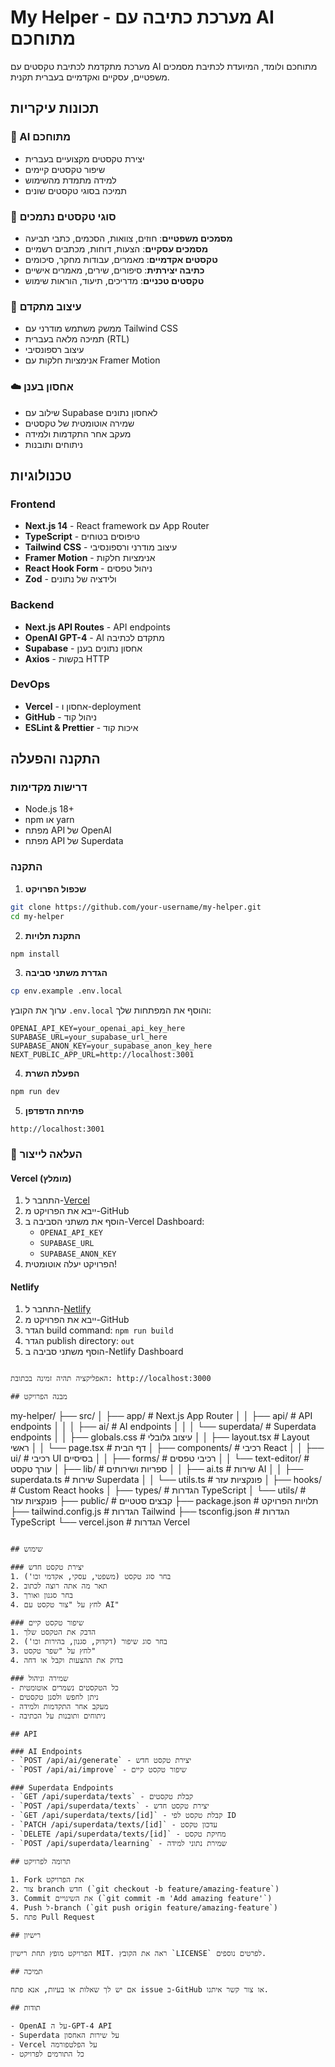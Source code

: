 # My Helper - מערכת כתיבה עם AI מתוחכם

מערכת מתקדמת לכתיבת טקסטים עם AI מתוחכם ולומד, המיועדת לכתיבת מסמכים משפטיים, עסקיים ואקדמיים בעברית תקנית.

## תכונות עיקריות

### 🤖 AI מתוחכם
- יצירת טקסטים מקצועיים בעברית
- שיפור טקסטים קיימים
- למידה מתמדת מהשימוש
- תמיכה בסוגי טקסטים שונים

### 📝 סוגי טקסטים נתמכים
- **מסמכים משפטיים**: חוזים, צוואות, הסכמים, כתבי תביעה
- **מסמכים עסקיים**: הצעות, דוחות, מכתבים רשמיים
- **טקסטים אקדמיים**: מאמרים, עבודות מחקר, סיכומים
- **כתיבה יצירתית**: סיפורים, שירים, מאמרים אישיים
- **טקסטים טכניים**: מדריכים, תיעוד, הוראות שימוש

### 🎨 עיצוב מתקדם
- ממשק משתמש מודרני עם Tailwind CSS
- תמיכה מלאה בעברית (RTL)
- עיצוב רספונסיבי
- אנימציות חלקות עם Framer Motion

### ☁️ אחסון בענן
- שילוב עם Supabase לאחסון נתונים
- שמירה אוטומטית של טקסטים
- מעקב אחר התקדמות ולמידה
- ניתוחים ותובנות

## טכנולוגיות

### Frontend
- **Next.js 14** - React framework עם App Router
- **TypeScript** - טיפוסים בטוחים
- **Tailwind CSS** - עיצוב מודרני ורספונסיבי
- **Framer Motion** - אנימציות חלקות
- **React Hook Form** - ניהול טפסים
- **Zod** - ולידציה של נתונים

### Backend
- **Next.js API Routes** - API endpoints
- **OpenAI GPT-4** - AI מתקדם לכתיבה
- **Supabase** - אחסון נתונים בענן
- **Axios** - בקשות HTTP

### DevOps
- **Vercel** - אחסון ו-deployment
- **GitHub** - ניהול קוד
- **ESLint & Prettier** - איכות קוד

## התקנה והפעלה

### דרישות מקדימות
- Node.js 18+ 
- npm או yarn
- מפתח API של OpenAI
- מפתח API של Superdata

### התקנה

1. **שכפול הפרויקט**
```bash
git clone https://github.com/your-username/my-helper.git
cd my-helper
```

2. **התקנת תלויות**
```bash
npm install
```

3. **הגדרת משתני סביבה**
```bash
cp env.example .env.local
```

ערוך את הקובץ `.env.local` והוסף את המפתחות שלך:
   ```env
   OPENAI_API_KEY=your_openai_api_key_here
   SUPABASE_URL=your_supabase_url_here
   SUPABASE_ANON_KEY=your_supabase_anon_key_here
   NEXT_PUBLIC_APP_URL=http://localhost:3001
   ```

4. **הפעלת השרת**
```bash
npm run dev
```

5. **פתיחת הדפדפן**
```
http://localhost:3001
```

### 🚀 העלאה לייצור

#### Vercel (מומלץ)
1. התחבר ל-[Vercel](https://vercel.com)
2. ייבא את הפרויקט מ-GitHub
3. הוסף את משתני הסביבה ב-Vercel Dashboard:
   - `OPENAI_API_KEY`
   - `SUPABASE_URL`
   - `SUPABASE_ANON_KEY`
4. הפרויקט יעלה אוטומטית!

#### Netlify
1. התחבר ל-[Netlify](https://netlify.com)
2. ייבא את הפרויקט מ-GitHub
3. הגדר build command: `npm run build`
4. הגדר publish directory: `out`
5. הוסף משתני סביבה ב-Netlify Dashboard
```

האפליקציה תהיה זמינה בכתובת: http://localhost:3000

## מבנה הפרויקט

```
my-helper/
├── src/
│   ├── app/                    # Next.js App Router
│   │   ├── api/               # API endpoints
│   │   │   ├── ai/           # AI endpoints
│   │   │   └── superdata/    # Superdata endpoints
│   │   ├── globals.css       # עיצוב גלובלי
│   │   ├── layout.tsx        # Layout ראשי
│   │   └── page.tsx          # דף הבית
│   ├── components/           # רכיבי React
│   │   ├── ui/              # רכיבי UI בסיסיים
│   │   ├── forms/           # רכיבי טפסים
│   │   └── text-editor/     # עורך טקסט
│   ├── lib/                 # ספריות ושירותים
│   │   ├── ai.ts           # שירות AI
│   │   ├── superdata.ts    # שירות Superdata
│   │   └── utils.ts        # פונקציות עזר
│   ├── hooks/              # Custom React hooks
│   ├── types/              # הגדרות TypeScript
│   └── utils/              # פונקציות עזר
├── public/                 # קבצים סטטיים
├── package.json           # תלויות הפרויקט
├── tailwind.config.js     # הגדרות Tailwind
├── tsconfig.json          # הגדרות TypeScript
└── vercel.json           # הגדרות Vercel
```

## שימוש

### יצירת טקסט חדש
1. בחר סוג טקסט (משפטי, עסקי, אקדמי וכו')
2. תאר מה אתה רוצה לכתוב
3. בחר סגנון ואורך
4. לחץ על "צור טקסט עם AI"

### שיפור טקסט קיים
1. הדבק את הטקסט שלך
2. בחר סוג שיפור (דקדוק, סגנון, בהירות וכו')
3. לחץ על "שפר טקסט"
4. בדוק את ההצעות וקבל או דחה

### שמירה וניהול
- כל הטקסטים נשמרים אוטומטית
- ניתן לחפש ולסנן טקסטים
- מעקב אחר התקדמות ולמידה
- ניתוחים ותובנות על הכתיבה

## API

### AI Endpoints
- `POST /api/ai/generate` - יצירת טקסט חדש
- `POST /api/ai/improve` - שיפור טקסט קיים

### Superdata Endpoints
- `GET /api/superdata/texts` - קבלת טקסטים
- `POST /api/superdata/texts` - יצירת טקסט חדש
- `GET /api/superdata/texts/[id]` - קבלת טקסט לפי ID
- `PATCH /api/superdata/texts/[id]` - עדכון טקסט
- `DELETE /api/superdata/texts/[id]` - מחיקת טקסט
- `POST /api/superdata/learning` - שמירת נתוני למידה

## תרומה לפרויקט

1. Fork את הפרויקט
2. צור branch חדש (`git checkout -b feature/amazing-feature`)
3. Commit את השינויים (`git commit -m 'Add amazing feature'`)
4. Push ל-branch (`git push origin feature/amazing-feature`)
5. פתח Pull Request

## רישיון

הפרויקט מופץ תחת רישיון MIT. ראה את הקובץ `LICENSE` לפרטים נוספים.

## תמיכה

אם יש לך שאלות או בעיות, אנא פתח issue ב-GitHub או צור קשר איתנו.

## תודות

- OpenAI על ה-GPT-4 API
- Superdata על שירות האחסון
- Vercel על הפלטפורמה
- כל התורמים לפרויקט

